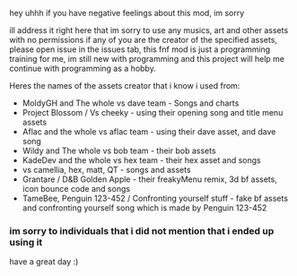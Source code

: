 hey uhhh if you have negative feelings about this mod, im sorry

ill address it right here that im sorry to use any musics, art and other assets with no permissions
if any of you are the creator of the specified assets, please open issue in the issues tab,
this fnf mod is just a programming training for me, im still new with programming and this 
project will help me continue with programming as a hobby.

 Heres the names of the assets creator that i know i used from:
- MoldyGH and The whole vs dave team - Songs and charts
- Project Blossom / Vs cheeky - using their opening song and title menu assets
- Aflac and the whole vs aflac team - using their dave asset, and dave song
- Wildy and The whole vs bob team - their bob assets
- KadeDev and the whole vs hex team - their hex asset and songs
- vs camellia, hex, matt, QT - songs and assets
- Grantare / D&B Golden Apple - their freakyMenu remix, 3d bf assets, icon bounce code and songs
- TameBee, Penguin 123-452 / Confronting yourself stuff - fake bf assets and confronting yourself song which is made by Penguin 123-452

### im sorry to individuals that i did not mention that i ended up using it
have a great day :)
